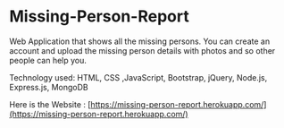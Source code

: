 # Missing-Person-Report

Web Application that shows all the missing persons. You can create an account and upload the missing person details with photos and so other people can help you.

Technology used: HTML, CSS ,JavaScript, Bootstrap, jQuery, Node.js, Express.js, MongoDB

Here is the Website :  [https://missing-person-report.herokuapp.com/](https://missing-person-report.herokuapp.com/)
